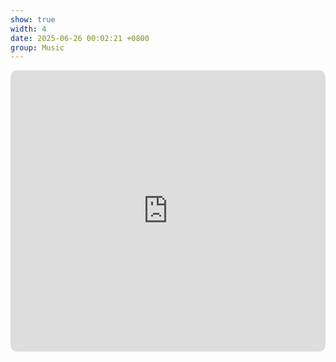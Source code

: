 ```yaml
---
show: true
width: 4
date: 2025-06-26 00:02:21 +0800
group: Music
---
```

<div>
   <iframe allow="autoplay *; encrypted-media *; fullscreen *; clipboard-write" frameborder="0" height="450" style="width:100%;max-width:660px;overflow:hidden;border-radius:10px;" sandbox="allow-forms allow-popups allow-same-origin allow-scripts allow-storage-access-by-user-activation allow-top-navigation-by-user-activation" src="https://embed.music.apple.com/en/album/one-more-light/1204427627"></iframe>
</div>
